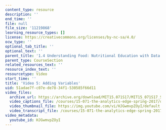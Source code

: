 ```yaml
---
content_type: resource
description: ''
end_time: ''
file: null
file_size: '11219868'
learning_resource_types: []
license: https://creativecommons.org/licenses/by-nc-sa/4.0/
ocw_type: ''
optional_tab_title: ''
optional_text: ''
parent_title: '1.4 Understanding Food: Nutritional Education with Data  (Recitation)'
parent_type: CourseSection
related_resources_text: ''
resource_index_text: ''
resourcetype: Video
start_time: ''
title: 'Video 5: Adding Variables'
uid: 51adae7f-c07e-de78-34f1-530585f66d11
video_files:
  archive_url: https://archive.org/download/MIT15.071S17/MIT15_071S17_Session_1.4.06_300k.mp4
  video_captions_file: /courses/15-071-the-analytics-edge-spring-2017/d70702b827ad5636b6c6cd602f31eb16_uxNfDiKmZ5M.vtt
  video_thumbnail_file: https://img.youtube.com/vi/HJGwmvpZOyI/default.jpg
  video_transcript_file: /courses/15-071-the-analytics-edge-spring-2017/b0774f645b37e161f4298c169494ba4f_uxNfDiKmZ5M.pdf
video_metadata:
  youtube_id: HJGwmvpZOyI
---
```

